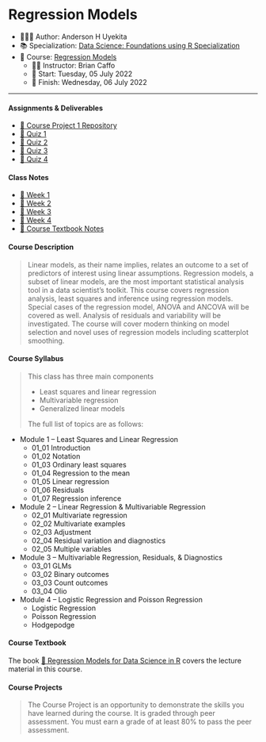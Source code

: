 Regression Models
================

-   👨🏻‍💻 Author: Anderson H Uyekita
-   📚 Specialization: <a
    href="https://www.coursera.org/specializations/data-science-foundations-r"
    target="_blank" rel="noopener">Data Science: Foundations using R
    Specialization</a>
-   📖 Course:
    <a href="https://www.coursera.org/learn/regression-models"
    target="_blank" rel="noopener">Regression Models</a>
    -   🧑‍🏫 Instructor: Brian Caffo
    -   🚦 Start: Tuesday, 05 July 2022
    -   🏁 Finish: Wednesday, 06 July 2022

------------------------------------------------------------------------

#### Assignments & Deliverables

-   [🚀 Course Project 1
    Repository](https://github.com/AndersonUyekita/regression-models_course-project-1)
-   [📝 Quiz 1](./Week%201/quiz-1_regression-models.md)
-   [📝 Quiz 2](./Week%202/quiz-2_regression-models.md)
-   [📝 Quiz 3](./Week%203/quiz-3_regression-models.md)
-   [📝 Quiz 4](./Week%204/quiz-4_regression-models.md)

#### Class Notes

-   [📆 Week 1](./Week%201)
-   [📆 Week 2](./Week%202)
-   [📆 Week 3](./Week%203)
-   [📆 Week 4](./Week%204)
-   [📑 Course Textbook Notes](./book)

#### Course Description

> Linear models, as their name implies, relates an outcome to a set of
> predictors of interest using linear assumptions. Regression models, a
> subset of linear models, are the most important statistical analysis
> tool in a data scientist’s toolkit. This course covers regression
> analysis, least squares and inference using regression models. Special
> cases of the regression model, ANOVA and ANCOVA will be covered as
> well. Analysis of residuals and variability will be investigated. The
> course will cover modern thinking on model selection and novel uses of
> regression models including scatterplot smoothing.

#### Course Syllabus

> This class has three main components
>
> -   Least squares and linear regression
> -   Multivariable regression
> -   Generalized linear models
>
> The full list of topics are as follows:

-   Module 1 – Least Squares and Linear Regression
    -   01_01 Introduction
    -   01_02 Notation
    -   01_03 Ordinary least squares
    -   01_04 Regression to the mean
    -   01_05 Linear regression
    -   01_06 Residuals
    -   01_07 Regression inference
-   Module 2 – Linear Regression & Multivariable Regression
    -   02_01 Multivariate regression
    -   02_02 Multivariate examples
    -   02_03 Adjustment
    -   02_04 Residual variation and diagnostics
    -   02_05 Multiple variables
-   Module 3 – Multivariable Regression, Residuals, & Diagnostics
    -   03_01 GLMs
    -   03_02 Binary outcomes
    -   03_03 Count outcomes
    -   03_04 Olio
-   Module 4 – Logistic Regression and Poisson Regression
    -   Logistic Regression
    -   Poisson Regression
    -   Hodgepodge

#### Course Textbook

The book [📔 Regression Models for Data Science in
R](./book/regression-models-for-data-science-in-r.pdf) covers the
lecture material in this course.

#### Course Projects

> The Course Project is an opportunity to demonstrate the skills you
> have learned during the course. It is graded through peer assessment.
> You must earn a grade of at least 80% to pass the peer assessment.
